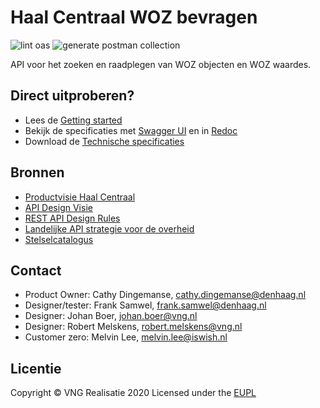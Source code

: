 # Haal Centraal WOZ bevragen

![lint oas](https://github.com/VNG-Realisatie/Haal-Centraal-WOZ-bevragen/workflows/lint-oas/badge.svg)
![generate postman collection](https://github.com/VNG-Realisatie/Haal-Centraal-WOZ-bevragen/workflows/generate-postman-collection/badge.svg)

API voor het zoeken en raadplegen van WOZ objecten en WOZ waardes.

## Direct uitproberen?
* Lees de [Getting started](https://vng-realisatie.github.io/Haal-Centraal-WOZ-bevragen/getting-started)
* Bekijk de specificaties met [Swagger UI](https://vng-realisatie.github.io/Haal-Centraal-WOZ-bevragen/swagger-ui) en in [Redoc](https://vng-realisatie.github.io/Haal-Centraal-WOZ-bevragen/redoc)
* Download de [Technische specificaties](https://github.com/VNG-Realisatie/Haal-Centraal-WOZ-bevragen/tree/master/specificatie/genereervariant/openapi.yaml)

## Bronnen

* [Productvisie Haal Centraal](https://vng-realisatie.github.io/Haal-Centraal)
* [API Design Visie](https://github.com/Geonovum/KP-APIs/tree/master/Werkgroep%20Design%20Visie)
* [REST API Design Rules](https://docs.geostandaarden.nl/api/API-Designrules/)
* [Landelijke API strategie voor de overheid](https://geonovum.github.io/KP-APIs/)
* [Stelselcatalogus](https://www.stelselcatalogus.nl/registraties/WOZ/)

## Contact
* Product Owner: Cathy Dingemanse, [cathy.dingemanse@denhaag.nl](mailto:cathy.dingemanse@denhaag.nl)
* Designer/tester: Frank Samwel, [frank.samwel@denhaag.nl](mailto:frank.samwel@denhaag.nl)
* Designer: Johan Boer, [johan.boer@vng.nl](mailto:johan.boer@vng.nl)
* Designer: Robert Melskens, [robert.melskens@vng.nl](mailto:robert.melskens@vng.nl)
* Customer zero: Melvin Lee, [melvin.lee@iswish.nl](mailto:melvin.lee@iswish.nl)

## Licentie
Copyright &copy; VNG Realisatie 2020
Licensed under the [EUPL](https://github.com/VNG-Realisatie/Haal-Centraal-WOZ-bevragen/blob/master/LICENCE.md)
